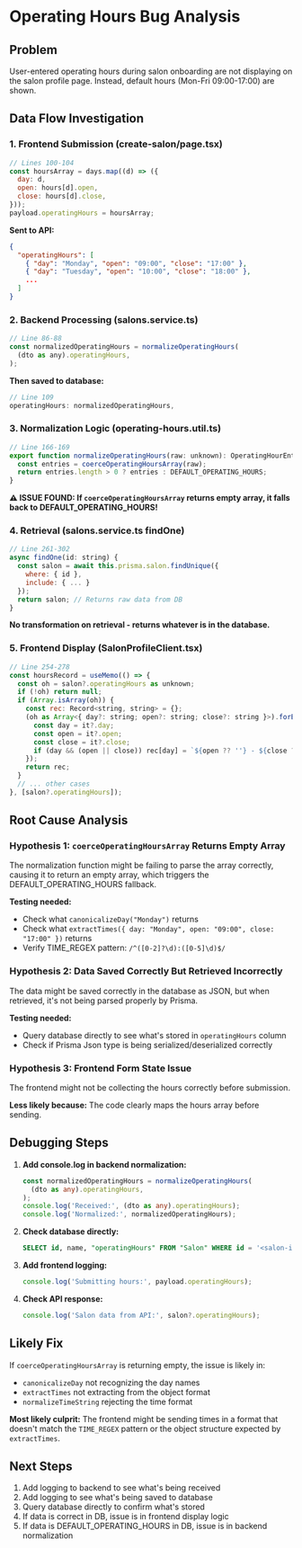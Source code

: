 # Operating Hours Bug Analysis

## Problem
User-entered operating hours during salon onboarding are not displaying on the salon profile page. Instead, default hours (Mon-Fri 09:00-17:00) are shown.

## Data Flow Investigation

### 1. Frontend Submission (create-salon/page.tsx)
```javascript
// Lines 100-104
const hoursArray = days.map((d) => ({
  day: d,
  open: hours[d].open,
  close: hours[d].close,
}));
payload.operatingHours = hoursArray;
```

**Sent to API:**
```json
{
  "operatingHours": [
    { "day": "Monday", "open": "09:00", "close": "17:00" },
    { "day": "Tuesday", "open": "10:00", "close": "18:00" },
    ...
  ]
}
```

### 2. Backend Processing (salons.service.ts)
```javascript
// Line 86-88
const normalizedOperatingHours = normalizeOperatingHours(
  (dto as any).operatingHours,
);
```

**Then saved to database:**
```javascript
// Line 109
operatingHours: normalizedOperatingHours,
```

### 3. Normalization Logic (operating-hours.util.ts)
```javascript
// Line 166-169
export function normalizeOperatingHours(raw: unknown): OperatingHourEntry[] {
  const entries = coerceOperatingHoursArray(raw);
  return entries.length > 0 ? entries : DEFAULT_OPERATING_HOURS;
}
```

**⚠️ ISSUE FOUND: If `coerceOperatingHoursArray` returns empty array, it falls back to DEFAULT_OPERATING_HOURS!**

### 4. Retrieval (salons.service.ts findOne)
```javascript
// Line 261-302
async findOne(id: string) {
  const salon = await this.prisma.salon.findUnique({
    where: { id },
    include: { ... }
  });
  return salon; // Returns raw data from DB
}
```

**No transformation on retrieval - returns whatever is in the database.**

### 5. Frontend Display (SalonProfileClient.tsx)
```javascript
// Line 254-278
const hoursRecord = useMemo(() => {
  const oh = salon?.operatingHours as unknown;
  if (!oh) return null;
  if (Array.isArray(oh)) {
    const rec: Record<string, string> = {};
    (oh as Array<{ day?: string; open?: string; close?: string }>).forEach((it) => {
      const day = it?.day;
      const open = it?.open;
      const close = it?.close;
      if (day && (open || close)) rec[day] = `${open ?? ''} - ${close ?? ''}`.trim();
    });
    return rec;
  }
  // ... other cases
}, [salon?.operatingHours]);
```

## Root Cause Analysis

### Hypothesis 1: `coerceOperatingHoursArray` Returns Empty Array
The normalization function might be failing to parse the array correctly, causing it to return an empty array, which triggers the DEFAULT_OPERATING_HOURS fallback.

**Testing needed:**
- Check what `canonicalizeDay("Monday")` returns
- Check what `extractTimes({ day: "Monday", open: "09:00", close: "17:00" })` returns
- Verify TIME_REGEX pattern: `/^([0-2]?\d):([0-5]\d)$/`

### Hypothesis 2: Data Saved Correctly But Retrieved Incorrectly
The data might be saved correctly in the database as JSON, but when retrieved, it's not being parsed properly by Prisma.

**Testing needed:**
- Query database directly to see what's stored in `operatingHours` column
- Check if Prisma Json type is being serialized/deserialized correctly

### Hypothesis 3: Frontend Form State Issue
The frontend might not be collecting the hours correctly before submission.

**Less likely because:** The code clearly maps the hours array before sending.

## Debugging Steps

1. **Add console.log in backend normalization:**
   ```typescript
   const normalizedOperatingHours = normalizeOperatingHours(
     (dto as any).operatingHours,
   );
   console.log('Received:', (dto as any).operatingHours);
   console.log('Normalized:', normalizedOperatingHours);
   ```

2. **Check database directly:**
   ```sql
   SELECT id, name, "operatingHours" FROM "Salon" WHERE id = '<salon-id>';
   ```

3. **Add frontend logging:**
   ```javascript
   console.log('Submitting hours:', payload.operatingHours);
   ```

4. **Check API response:**
   ```javascript
   console.log('Salon data from API:', salon?.operatingHours);
   ```

## Likely Fix

If `coerceOperatingHoursArray` is returning empty, the issue is likely in:
- `canonicalizeDay` not recognizing the day names
- `extractTimes` not extracting from the object format
- `normalizeTimeString` rejecting the time format

**Most likely culprit:** The frontend might be sending times in a format that doesn't match the `TIME_REGEX` pattern or the object structure expected by `extractTimes`.

## Next Steps

1. Add logging to backend to see what's being received
2. Add logging to see what's being saved to database
3. Query database directly to confirm what's stored
4. If data is correct in DB, issue is in frontend display logic
5. If data is DEFAULT_OPERATING_HOURS in DB, issue is in backend normalization
